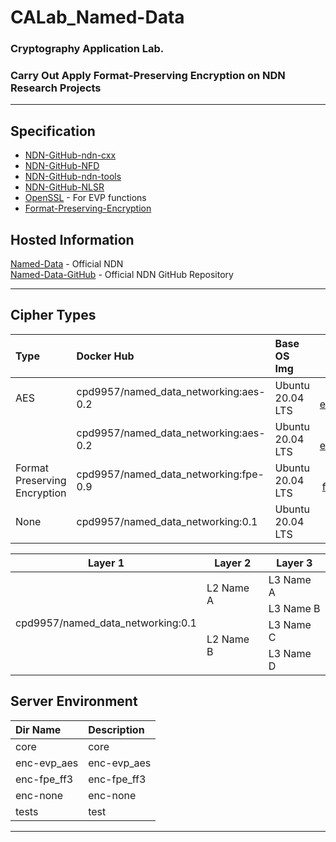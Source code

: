 # CALab_Named-Data
### Cryptography Application Lab. 
### Carry Out Apply Format-Preserving Encryption on NDN Research Projects

----
##  Specification
- [NDN-GitHub-ndn-cxx]
- [NDN-GitHub-NFD]
- [NDN-GitHub-ndn-tools]
- [NDN-GitHub-NLSR]
- [OpenSSL] - For EVP functions
- [Format-Preserving-Encryption]

## Hosted Information
[Named-Data] - Official NDN  
[Named-Data-GitHub] - Official NDN GitHub Repository

----
## Cipher Types
| Type | Docker Hub | Base OS Img | PATH |
|:------------|:--------------------------|:------------|:-----------------:|  
| AES | cpd9957/named_data_networking:aes-0.2 | Ubuntu 20.04 LTS  | [enc-evp_aes/] |
|    | cpd9957/named_data_networking:aes-0.2 | Ubuntu 20.04 LTS  | [enc-evp_aes/] |
| Format Preserving Encryption | cpd9957/named_data_networking:fpe-0.9 | Ubuntu 20.04 LTS | [enc-fpe_ff3/]|
| None | cpd9957/named_data_networking:0.1 | Ubuntu 20.04 LTS | [enc-none/]|

<div class=col-12>
<table>
    <thead>
        <tr>
            <th>Layer 1</th>
            <th>Layer 2</th>
            <th>Layer 3</th>
        </tr>
    </thead>
    <tbody>
        <tr>
            <td rowspan=4>cpd9957/named_data_networking:0.1 </td>
            <td rowspan=2>L2 Name A</td>
            <td>L3 Name A</td>
        </tr>
        <tr>
            <td>L3 Name B</td>
        </tr>
        <tr>
            <td rowspan=2>L2 Name B</td>
            <td>L3 Name C</td>
        </tr>
        <tr>
            <td>L3 Name D</td>
        </tr>
    </tbody>
</table>
</div>

## Server Environment
| Dir Name | Description 
|:------------|:--------------------------|
| core | core |
| enc-evp_aes | enc-evp_aes |
| enc-fpe_ff3 | enc-fpe_ff3 | 
| enc-none | enc-none |
| tests | test |

----

[Named-Data]: <https://named-data.net/>
[Named-Data-GitHub]: <https://github.com/named-data>

[NDN-GitHub-ndn-cxx]: <https://github.com/named-data/ndn-cxx>
[NDN-GitHub-NFD]: <https://github.com/named-data/NFD>
[NDN-GitHub-ndn-tools]: <https://github.com/named-data/ndn-tools>
[NDN-GitHub-NLSR]: <https://github.com/named-data/NLSR>
[OpenSSL]: <https://openssl.org/>
[Format-Preserving-Encryption]: <https://github.com/0NG/Format-Preserving-Encryption>

[enc-evp_aes/]: <https://github.com/isanghyeon/CALab_Named-Data/blob/main/enc-evp_aes/README.md>
[enc-fpe_ff3/]: <https://github.com/isanghyeon/CALab_Named-Data/blob/main/enc-fpe_ff3/README.md>
[enc-none/]: <https://github.com/isanghyeon/CALab_Named-Data/blob/main/enc-none/README.md>